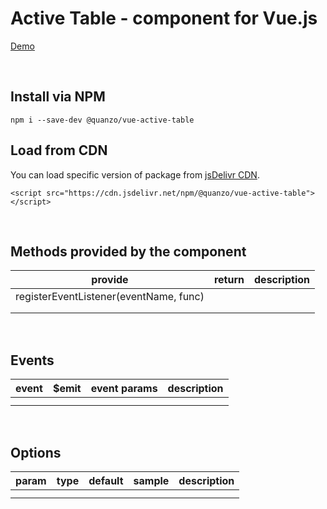 Active Table - component for Vue.js
===================================

[Demo](https://quanzo.github.io/vue-table/)

 

Install via NPM
---------------

~~~~~~~~~~~~~~~~~~~~~~~~~~~~~~~~~~~~~~~~~~~~~~~~~~~~~~~~~~~~~~~~~~~~~~~~~~~~~~~~
npm i --save-dev @quanzo/vue-active-table
~~~~~~~~~~~~~~~~~~~~~~~~~~~~~~~~~~~~~~~~~~~~~~~~~~~~~~~~~~~~~~~~~~~~~~~~~~~~~~~~

Load from CDN
-------------

You can load specific version of package from [jsDelivr
CDN](https://cdn.jsdelivr.net/npm/@quanzo/vue-table).

`<script src="https://cdn.jsdelivr.net/npm/@quanzo/vue-active-table"></script>`

 

Methods provided by the component
---------------------------------

| provide                                | return | description |
|----------------------------------------|--------|-------------|
| registerEventListener(eventName, func) |        |             |
|                                        |        |             |
|                                        |        |             |

 

Events
------

| event | \$emit | event params | description |
|-------|--------|--------------|-------------|
|       |        |              |             |
|       |        |              |             |

 

Options
-------

| param | type | default | sample | description |
|-------|------|---------|--------|-------------|
|       |      |         |        |             |
|       |      |         |        |             |

 

 
